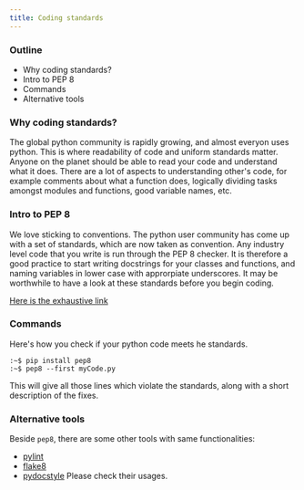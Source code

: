 ```yaml
---
title: Coding standards
---
```


### Outline
* Why coding standards?
* Intro to PEP 8
* Commands
* Alternative tools

### Why coding standards?
The global python community is rapidly growing, and almost everyon uses python. This is where readability of code and uniform standards matter. Anyone on the planet should be able to read your code and understand what it does. There are a lot of aspects to understanding other's code, for example comments about what a function does, logically dividing tasks amongst modules and functions, good variable names, etc.

### Intro to PEP 8
We love sticking to conventions. The python user community has come up with a set of standards, which are now taken as convention. Any industry level code that you write is run through the PEP 8 checker. It is therefore a good practice to start writing docstrings for your classes and functions, and naming variables in lower case with approrpiate underscores. It may be worthwhile to have a look at these standards before you begin coding.

[Here is the exhaustive link](https://www.python.org/dev/peps/pep-0008/ "PEP 8 standards")

### Commands

Here's how you check if your python code meets he standards.

```shell
:~$ pip install pep8
:~$ pep8 --first myCode.py
```

This will give all those lines which violate the standards, along with a short description of the fixes.

### Alternative tools
Beside `pep8`, there are some other tools with same functionalities:
* [pylint](https://www.pylint.org)
* [flake8](http://flake8.pycqa.org)
* [pydocstyle](https://github.com/PyCQA/pydocstyle)
Please check their usages.
